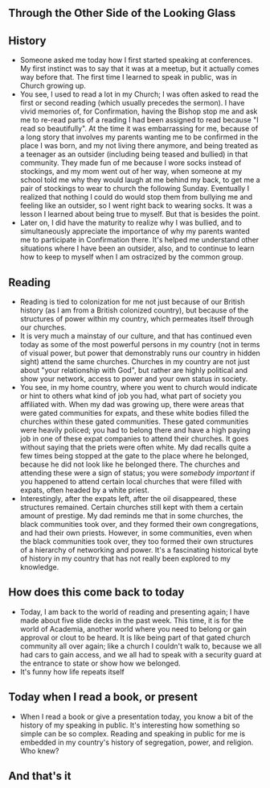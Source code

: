 ## Through the Other Side of the Looking Glass

## History
- Someone asked me today how I first started speaking at conferences. My first instinct was to say that it was 
  at a meetup, but it actually comes way before that. The first time I learned to speak in public, was in Church growing up.
- You see, I used to read a lot in my Church; I was often asked to read the first or second reading (which usually precedes
  the sermon). I have vivid memories of, for Confirmation, having the Bishop stop me and ask me to re-read parts of a
  reading I had been assigned to read because "I read so beautifully". At the time it was embarrassing for me, because
  of a long story that involves my parents wanting me to be confirmed in the place I was born, and my not living there
  anymore, and being treated as a teenager as an outsider (including being teased and bullied) in that community. 
  They made fun of me because I wore socks instead of stockings, and my mom went out of her way, when someone at my school
  told me why they would laugh at me behind my back, to get me a pair of stockings to wear to church the following Sunday.
  Eventually I realized that nothing I could do would stop them from bullying me and feeling like an outsider, so I went right
  back to wearing socks. It was a lesson I learned about being true to myself. But that is besides the point. 
- Later on, I did have the maturity to realize why I was bullied, and to simultaneously appreciate the importance of why
  my parents wanted me to participate in Confirmation there. It's helped me understand other situations where I have been an 
  outsider, also, and to continue to learn how to keep to myself when I am ostracized by the common group. 
  
## Reading
- Reading is tied to colonization for me not just because of our British history (as I am from a British colonized country),
  but because of the structures of power within my country, which permeates itself through our churches. 
- It is very much a mainstay of our culture, and that has continued even today as some of the most powerful persons in
  my country (not in terms of visual power, but power that demonstrably runs our country in hidden sight) attend the 
  same churches. Churches in my country are not just about "your relationship with God", but rather are highly 
  political and show your network, access to power and your own status in society.
- You see, in my home country, where you went to church would indicate or hint to others what kind of job you had,
  what part of society you affiliated with. When my dad was growing up, there were areas that were gated communities
  for expats, and these white bodies filled the churches within these gated communities. These gated communities were 
  heavily policed; you had to belong there and have a high paying job in one of these expat companies to attend their churches. 
  It goes without saying that the priets were often white.
  My dad recalls quite a few times being stopped at the gate to the place 
  where he belonged, because he did not look like he belonged there. The churches and attending these
  were a sign of status; you were *somebody important* if you happened to attend certain local churches that were filled
  with expats, often headed by a white priest. 
- Interestingly, after the expats left, after the oil disappeared, these structures remained. Certain churches still kept
  with them a certain amount of prestige. My dad reminds me that in some churches, the black communities took over, 
  and they formed their own congregations, and had their own priests. However, in some communities, even when the black
  communities took over, they too formed their own structures of a hierarchy of networking and power. 
  It's a fascinating historical byte of history in
  my country that has not really been explored to my knowledge.
  
## How does this come back to today
- Today, I am back to the world of reading and presenting again; I have made about five slide decks in the past week. 
  This time, it is for the world of Academia, another world where you need to belong or gain approval or clout to be heard. 
  It is like being part of that gated church community all over again; like a church I couldn't walk to, because we all 
  had cars to gain access, and we all had to speak with a security guard at the entrance to state or show how we belonged.
- It's funny how life repeats itself

## Today when I read a book, or present
- When I read a book or give a presentation today, you know a bit of the history of my speaking in public. It's interesting
  how something so simple can be so complex. Reading and speaking in public for me is embedded in my country's history of segregation, power, and
  religion. Who knew?

## And that's it
  
  
  

